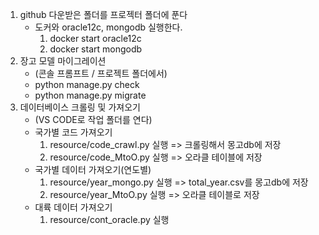 1. github 다운받은 폴더를 프로젝터 폴더에 푼다
    - 도커와 oracle12c, mongodb 실행한다.
        1. docker start oracle12c
        1. docker start mongodb
2. 장고 모델 마이그레이션
    - (콘솔 프롬프트 / 프로젝트 폴더에서)
    - python manage.py check
    - python manage.py migrate
3. 데이터베이스 크롤링 및 가져오기
    - (VS CODE로 작업 폴더를 연다)
    - 국가별 코드 가져오기
        1. resource/code_crawl.py 실행 => 크롤링해서 몽고db에 저장
        2. resource/code_MtoO.py 실행     => 오라클 테이블에 저장
    - 국가별 데이터 가져오기(연도별)
        1. resource/year_mongo.py 실행 => total_year.csv를 몽고db에 저장
        2. resource/year_MtoO.py 실행 => 오라클 테이블로 저장
    - 대륙 데이터 가져오기
        1. resource/cont_oracle.py 실행
    
